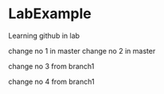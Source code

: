 # LabExample
Learning github in lab

change no 1 in master
change no 2 in master

change no 3 from branch1

change no 4 from branch1
